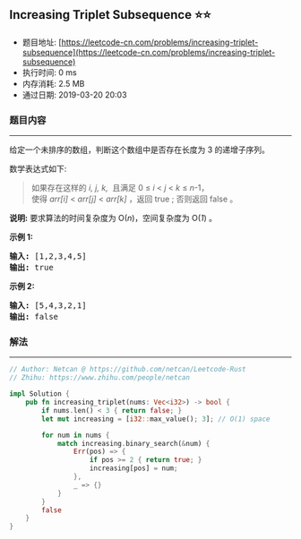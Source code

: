 ## Increasing Triplet Subsequence :star::star:
- 题目地址: [https://leetcode-cn.com/problems/increasing-triplet-subsequence](https://leetcode-cn.com/problems/increasing-triplet-subsequence)
- 执行时间: 0 ms 
- 内存消耗: 2.5 MB
- 通过日期: 2019-03-20 20:03

### 题目内容
---
<p>给定一个未排序的数组，判断这个数组中是否存在长度为 3 的递增子序列。</p>

<p>数学表达式如下:</p>

<blockquote>如果存在这样的 <em>i, j, k, </em> 且满足 0 ≤ <em>i</em> < <em>j</em> < <em>k</em> ≤ <em>n</em>-1，<br>
使得 <em>arr[i]</em> < <em>arr[j]</em> < <em>arr[k] </em>，返回 true ; 否则返回 false 。</blockquote>

<p><strong>说明:</strong> 要求算法的时间复杂度为 O(<em>n</em>)，空间复杂度为 O(<em>1</em>) 。</p>

<p><strong>示例 1:</strong></p>

<pre><strong>输入: </strong>[1,2,3,4,5]
<strong>输出: </strong>true
</pre>

<p><strong>示例 2:</strong></p>

<pre><strong>输入: </strong>[5,4,3,2,1]
<strong>输出: </strong>false</pre>


### 解法
---
```rust
// Author: Netcan @ https://github.com/netcan/Leetcode-Rust
// Zhihu: https://www.zhihu.com/people/netcan

impl Solution {
    pub fn increasing_triplet(nums: Vec<i32>) -> bool {
        if nums.len() < 3 { return false; }
        let mut increasing = [i32::max_value(); 3]; // O(1) space

        for num in nums {
            match increasing.binary_search(&num) {
                Err(pos) => {
                    if pos >= 2 { return true; }
                    increasing[pos] = num;
                },
                _ => {}
            }
        }
        false
    }
}


```